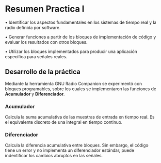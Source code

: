 # Resumen Practica I #

• Identificar los aspectos fundamentales en los sistemas de tiempo real y la radio definida por
software.

• Generar funciones a partir de los bloques de implementación de código y evaluar los resultados
con otros bloques.

• Utilizar los bloques implementados para producir una aplicación específica para señales reales.

## Desarrollo de la práctica
Mediante la herramienta GNU Radio Companion se experimentó con bloques programables, sobre los cuales se implementaron las funciones de **Acumulador** y **Diferenciador**.
### **Acumulador**
Calcula la suma acumulativa de las muestras de entrada en tiempo real. Es el equivalente discreto de una integral en tiempo continuo.
### **Diferenciador**
Calcula la diferencia acumulativa entre bloques. Sin embargo, el código tiene un error y no implementa un diferenciador estándar, puede indentificar los cambios abruptos en las señales.
